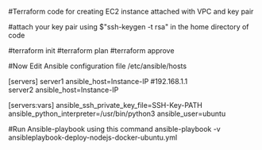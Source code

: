 #Terraform code for creating EC2 instance attached with VPC and key pair

#attach your key pair using $"ssh-keygen -t rsa" in the home directory of code

#terraform init
#terraform plan
#terraform approve



#Now Edit Ansible configuration file /etc/ansible/hosts

[servers]
server1  ansible_host=Instance-IP #192.168.1.1  
server2  ansible_host=Instance-IP


[servers:vars]
ansible_ssh_private_key_file=SSH-Key-PATH
ansible_python_interpreter=/usr/bin/python3
ansible_user=ubuntu

#Run Ansible-playbook using this command
ansible-playbook -v ansibleplaybook-deploy-nodejs-docker-ubuntu.yml
